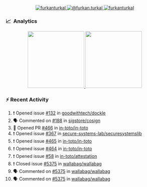 <p align="center">
  <a href="https://linkedin.com/in/furkanturkal" target="blank">
    <img src="https://img.shields.io/badge/linkedin-%230077B5.svg?&style=for-the-badge&logo=linkedin&logoColor=white" alt="furkanturkal" />
  </a>
  <a href="https://medium.com/@furkan.turkal" target="blank">
    <img src="https://img.shields.io/badge/medium-%2312100E.svg?&style=for-the-badge&logo=medium&logoColor=white" alt="@furkan.turkal" />
  </a>
  <a href="https://twitter.com/furkanturkaI" target="blank">
    <img src="https://img.shields.io/badge/Twitter-1DA1F2?style=for-the-badge&logo=twitter&logoColor=white" alt="furkanturkaI" />
  </a>
</p>

### 📈 &nbsp;Analytics

<p align="center">
  <a href="https://github.com/bufgix">
    <img height="180em" src="https://github-readme-stats-eight-theta.vercel.app/api?username=Dentrax&show_icons=true&theme=algolia&include_all_commits=true&count_private=true&line_height=26"/>
    <img height="180em" src="https://github-readme-stats-eight-theta.vercel.app/api/top-langs/?username=Dentrax&layout=compact&langs_count=8&theme=algolia&line_height=26"/>
  </a>
</p>

### :zap: Recent Activity

<!--START_SECTION:activity-->
1. ❗️ Opened issue [#132](https://github.com/goodwithtech/dockle/issues/132) in [goodwithtech/dockle](https://github.com/goodwithtech/dockle)
2. 🗣 Commented on [#188](https://github.com/sigstore/cosign/issues/188) in [sigstore/cosign](https://github.com/sigstore/cosign)
3. 💪 Opened PR [#466](https://github.com/in-toto/in-toto/pull/466) in [in-toto/in-toto](https://github.com/in-toto/in-toto)
4. ❗️ Opened issue [#367](https://github.com/secure-systems-lab/securesystemslib/issues/367) in [secure-systems-lab/securesystemslib](https://github.com/secure-systems-lab/securesystemslib)
5. ❗️ Opened issue [#465](https://github.com/in-toto/in-toto/issues/465) in [in-toto/in-toto](https://github.com/in-toto/in-toto)
6. ❗️ Opened issue [#464](https://github.com/in-toto/in-toto/issues/464) in [in-toto/in-toto](https://github.com/in-toto/in-toto)
7. ❗️ Opened issue [#58](https://github.com/in-toto/attestation/issues/58) in [in-toto/attestation](https://github.com/in-toto/attestation)
8. ❗️ Closed issue [#5375](https://github.com/wallabag/wallabag/issues/5375) in [wallabag/wallabag](https://github.com/wallabag/wallabag)
9. 🗣 Commented on [#5375](https://github.com/wallabag/wallabag/issues/5375) in [wallabag/wallabag](https://github.com/wallabag/wallabag)
10. 🗣 Commented on [#5375](https://github.com/wallabag/wallabag/issues/5375) in [wallabag/wallabag](https://github.com/wallabag/wallabag)
<!--END_SECTION:activity-->
